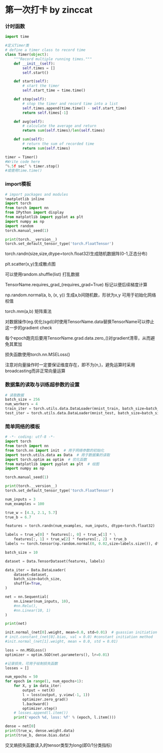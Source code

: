 # 第一次打卡 by zinccat

### 计时函数

```python
import time

#定义Timer类
# define a timer class to record time
class Timer(object):
    """Record multiple running times."""
    def __init__(self):
        self.times = []
        self.start()

    def start(self):
        # start the timer
        self.start_time = time.time()

    def stop(self):
        # stop the timer and record time into a list
        self.times.append(time.time() - self.start_time)
        return self.times[-1]

    def avg(self):
        # calculate the average and return
        return sum(self.times)/len(self.times)

    def sum(self):
        # return the sum of recorded time
        return sum(self.times)

timer = Timer()
#Write code here
‘%.5f sec’ % timer.stop()
#或使用time.time()
```

### import模板

```python
# import packages and modules
%matplotlib inline
import torch
from torch import nn
from IPython import display
from matplotlib import pyplot as plt
import numpy as np
import random
torch.manual_seed(1)

print(torch.__version__)
torch.set_default_tensor_type('torch.FloatTensor')
```

torch.randn(size,size,dtype=torch.float32)生成随机数据阵(0-1,正态分布)

plt.scatter(x,y)生成散点图

可以使用random.shuffle(list) 打乱数据

TensorName.requires_grad_(requires_grad=True) 标记以便后续梯度计算

np.random.normal(a, b, (x, y)) 生成a,b间随机数，形状为x,y 可用于初始化网络权值

torch.mm(a,b) 矩阵乘法

对数据操作(eg.优化(sgd))时使用TensorName.data替换TensorName可以停止这一步的gradient check

每个epoch跑完后要用TensorName.grad.data.zero_()对gradient清零，从而避免其累加

损失函数使用torch.nn.MSELoss()

注意对向量操作时一定要保证维度存在，即不为(n,)，避免运算时采用broadcasting而非正常向量运算

### 数据集的读取与训练超参数的设置

```python
# 读取数据
batch_size = 256
num_workers = 4
train_iter = torch.utils.data.DataLoader(mnist_train, batch_size=batch_size, shuffle=True, num_workers=num_workers)
test_iter = torch.utils.data.DataLoader(mnist_test, batch_size=batch_size, shuffle=False, num_workers=num_workers)
```

### 简单网络的模板

```python
# -*- coding: utf-8 -*-
import torch
from torch import nn
from torch.nn import init  # 用于网络参数的初始化
import torch.utils.data as Data  # 用于数据集的读取
import torch.optim as optim  # 优化函数
from matplotlib import pyplot as plt  # 绘图
import numpy as np

torch.manual_seed(1)

print(torch.__version__)
torch.set_default_tensor_type('torch.FloatTensor')

num_inputs = 3
num_examples = 100

true_w = [4.3, 2.1, 5.7]
true_b = 6.7

features = torch.randn(num_examples, num_inputs, dtype=torch.float32)

labels = true_w[0] * features[:, 0] + true_w[1] * \
    features[:, 1] + true_w[2] * features[:, 2] + true_b
labels += torch.tensor(np.random.normal(0, 0.02,size=labels.size()), dtype=torch.float32)

batch_size = 10

dataset = Data.TensorDataset(features, labels)

data_iter = Data.DataLoader(
    dataset=dataset,
    batch_size=batch_size,
    shuffle=True,
)

net = nn.Sequential(
    nn.Linear(num_inputs, 10),
    #nn.Relu(),
    #nn.Linear(10, 1)
)

print(net)

init.normal_(net[0].weight, mean=0.0, std=0.01)  # guassian initiation method
# init.constant_(net[0].bias, val = 0.0) #constant initiation method
#init.normal_(net[1].weight, mean = 0.0, std = 0.01)

loss = nn.MSELoss()
optimizer = optim.SGD(net.parameters(), lr=0.01)

#记录损失，可用于绘制损失函数
losses = []

num_epochs = 50
for epoch in range(1, num_epochs+1):
    for X, y in data_iter:
        output = net(X)
        l = loss(output, y.view(-1, 1))
        optimizer.zero_grad()
        l.backward()
        optimizer.step()
    # losses.append(l.item())
    print('epoch %d, loss: %f' % (epoch, l.item()))

dense = net[0]
print(true_w, dense.weight.data)
print(true_b, dense.bias.data)
```

交叉熵损失函数读入的tensor类型为long(即0/1分类指标)